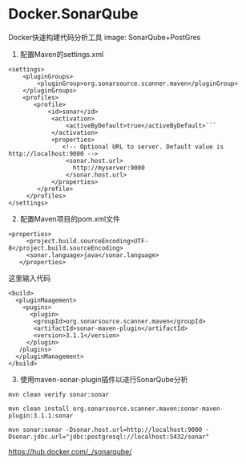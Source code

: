 # Docker.SonarQube
Docker快速构建代码分析工具
image:
SonarQube+PostGres

1) 配置Maven的settings.xml

 ```
<settings>
     <pluginGroups>
         <pluginGroup>org.sonarsource.scanner.maven</pluginGroup>
     </pluginGroups>
     <profiles>
        <profile>
            <id>sonar</id>
             <activation>
                 <activeByDefault>true</activeByDefault>```
             </activation>
             <properties>
                <!-- Optional URL to server. Default value is http://localhost:9000 -->
                 <sonar.host.url>
                   http://myserver:9000
                 </sonar.host.url>
             </properties>
         </profile>
      </profiles>
 </settings>
```

2) 配置Maven项目的pom.xml文件
```
<properties>
     <project.build.sourceEncoding>UTF-8</project.build.sourceEncoding>
     <sonar.language>java</sonar.language>
   </properties>
```

这里输入代码
  ```
<build>
    <pluginMaagement>
      <pugins>
        <plugin>
         <groupId>org.sonarsource.scanner.maven</groupId>
         <artifactId>sonar-maven-plugin</artifactId>
         <version>3.1.1</version>
       </plugin>
     /plugins>
    </pluginManagement>
 </build>
```

3) 使用maven-sonar-plugin插件以进行SonarQube分析

```
mvn clean verify sonar:sonar

mvn clean install org.sonarsource.scanner.maven:sonar-maven-plugin:3.1.1:sonar

mvn sonar:sonar -Dsonar.host.url=http://localhost:9000 -Dsonar.jdbc.url="jdbc:postgresql://localhost:5432/sonar"

```

https://hub.docker.com/_/sonarqube/
